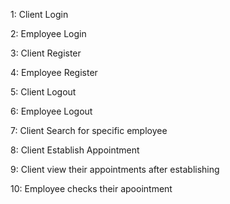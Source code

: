 1: Client Login

2: Employee Login

3: Client Register

4: Employee Register

5: Client Logout

6: Employee Logout

7: Client Search for specific employee

8: Client Establish Appointment

9: Client view their appointments after establishing

10: Employee checks their apoointment
